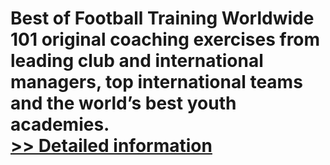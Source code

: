 # Best of Football Training Worldwide<br />101 original coaching exercises from leading club and international managers, top international teams and the world’s best youth academies.<br />[>> Detailed information](https://secure.shareit.com/shareit/product.html?productid=300724655&affiliateid=200057808)